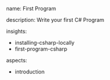 name: First Program

description: Write your first C# Program

insights:
  - installing-csharp-locally
  - first-program-csharp

aspects:
  - introduction
